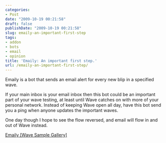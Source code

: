 ```yaml
---
categories:
- Post
date: "2009-10-19 00:21:58"
draft: false
publishDate: "2009-10-19 00:21:58"
slug: emaily-an-important-first-step
tags:
- addon
- bots
- email
- opinion
title: 'Emaily: An important first step.'
url: /emaily-an-important-first-step/
---
```

Emaily is a bot that sends an email alert for every new blip in a
specified wave.

If your main inbox is your email inbox then this bot could be an
important part of your wave testing, at least until Wave catches on with
more of your personal network. Instead of keeping Wave open all day,
have this bot send you a ping when anyone updates the important waves.

One day though I hope to see the flow reversed, and email will flow in
and out of Wave instead.

[Emaily \[Wave Sample
Gallery\]](http://wave-samples-gallery.appspot.com/about_app?app_id=46003)
